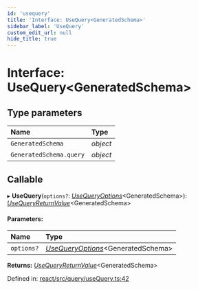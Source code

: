 ```yaml
---
id: 'usequery'
title: 'Interface: UseQuery<GeneratedSchema>'
sidebar_label: 'UseQuery'
custom_edit_url: null
hide_title: true
---
```


# Interface: UseQuery<GeneratedSchema\>

## Type parameters

| Name                    | Type     |
| :---------------------- | :------- |
| `GeneratedSchema`       | _object_ |
| `GeneratedSchema.query` | _object_ |

## Callable

▸ **UseQuery**(`options?`: [_UseQueryOptions_](usequeryoptions.md)<GeneratedSchema\>): [_UseQueryReturnValue_](../modules.md#usequeryreturnvalue)<GeneratedSchema\>

#### Parameters:

| Name       | Type                                                      |
| :--------- | :-------------------------------------------------------- |
| `options?` | [_UseQueryOptions_](usequeryoptions.md)<GeneratedSchema\> |

**Returns:** [_UseQueryReturnValue_](../modules.md#usequeryreturnvalue)<GeneratedSchema\>

Defined in: [react/src/query/useQuery.ts:42](https://github.com/PabloSzx/gqless/blob/master/packages/react/src/query/useQuery.ts#L42)
